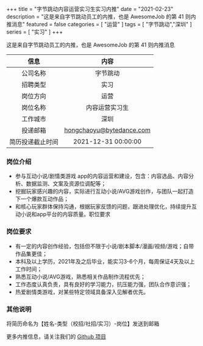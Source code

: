 +++
title = "字节跳动内容运营实习生实习内推"
date = "2021-02-23"
description = "这是来自字节跳动员工的内推，也是 AwesomeJob 的第 41 则内推消息"
featured = false
categories = [
    "运营"
]
tags = [
    "字节跳动","深圳"
]
series = [
    "实习"
]
+++

这是来自字节跳动员工的内推，也是 AwesomeJob 的第 41 则内推消息
<!--more-->

| 信息 | 内容 |
| :-----:| :----: |
| 公司名称 | 字节跳动 |
| 招聘类型 | 实习 |
| 岗位方向 | 运营 |
| 岗位名称 | 内容运营实习生 |
| 工作城市 | 深圳 |
| 投递邮箱 | hongchaoyu@bytedance.com |
| 简历投递截止时间 | 2021-12-31 00:00:00 |

### 岗位介绍

- 参与互动小说/剧情类游戏 app的内容运营和建设，包含：内容选品、内容分析、数据监测、文案及资源位调配等；
- 挖掘玩家感兴趣的内容，实际进行互动小说/AVG游戏创作，与团队一起打造下一个爆款互动作品；
- 和核心玩家群体保持沟通，根据玩家反馈的问题，跟进处理优化，持续提升互动小说和app平台的内容质量。职位要求

### 岗位要求

- 有一定的内容创作经验，包括但不限于小说/剧本脚本/漫画/视频/游戏；自带作品集更佳；
- 本科及以上学历，2021年及之后毕业，能实习3-6个月，每周保证4天及以上工作时间；
- 熟悉互动小说/AVG游戏，熟悉相关作品制作流程优先；
- 工作态度认真负责，具有良好的学习能力，抗压能力强，团队合作意识强；
- 热爱剧情类游戏，对某些特定领域具备深入见解者优先。

### 其他说明

将简历命名为【姓名-类型（校招/社招/实习）-岗位】发送到邮箱

更多内推信息，请关注我们的 [Github 项目](https://github.com/Dikea/AwesomeJob)

